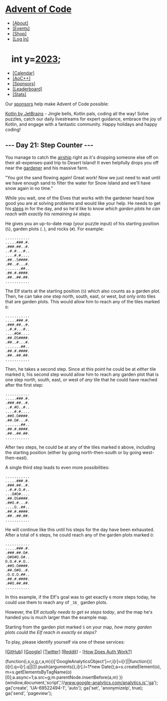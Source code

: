 [Advent of Code](/)
===================

*   [\[About\]](/2023/about)
*   [\[Events\]](/2023/events)
*   [\[Shop\]](https://teespring.com/stores/advent-of-code)
*   [\[Log In\]](/2023/auth/login)

   int y=[2023](/2023);
=======================

*   [\[Calendar\]](/2023)
*   [\[AoC++\]](/2023/support)
*   [\[Sponsors\]](/2023/sponsors)
*   [\[Leaderboard\]](/2023/leaderboard)
*   [\[Stats\]](/2023/stats)

Our [sponsors](/2023/sponsors) help make Advent of Code possible:

[Kotlin by JetBrains](https://kotlinlang.org/) - Jingle bells, Kotlin pals, coding all the way! Solve puzzles, catch our daily livestreams for expert guidance, embrace the joy of Kotlin, and engage with a fantastic community. Happy holidays and happy coding!

\--- Day 21: Step Counter ---
-----------------------------

You manage to catch the [airship](7) right as it's dropping someone else off on their all-expenses-paid trip to Desert Island! It even helpfully drops you off near the [gardener](5) and his massive farm.

"You got the sand flowing again! Great work! Now we just need to wait until we have enough sand to filter the water for Snow Island and we'll have snow again in no time."

While you wait, one of the Elves that works with the gardener heard how good you are at solving problems and would like your help. He needs to get his [steps](https://en.wikipedia.org/wiki/Pedometer) in for the day, and so he'd like to know _which garden plots he can reach with exactly his remaining `64` steps_.

He gives you an up-to-date map (your puzzle input) of his starting position (`S`), garden plots (`.`), and rocks (`#`). For example:

    ...........
    .....###.#.
    .###.##..#.
    ..#.#...#..
    ....#.#....
    .##..S####.
    .##..#...#.
    .......##..
    .##.#.####.
    .##..##.##.
    ...........
    

The Elf starts at the starting position (`S`) which also counts as a garden plot. Then, he can take one step north, south, east, or west, but only onto tiles that are garden plots. This would allow him to reach any of the tiles marked `O`:

    ...........
    .....###.#.
    .###.##..#.
    ..#.#...#..
    ....#O#....
    .##.OS####.
    .##..#...#.
    .......##..
    .##.#.####.
    .##..##.##.
    ...........
    

Then, he takes a second step. Since at this point he could be at _either_ tile marked `O`, his second step would allow him to reach any garden plot that is one step north, south, east, or west of _any_ tile that he could have reached after the first step:

    ...........
    .....###.#.
    .###.##..#.
    ..#.#O..#..
    ....#.#....
    .##O.O####.
    .##.O#...#.
    .......##..
    .##.#.####.
    .##..##.##.
    ...........
    

After two steps, he could be at any of the tiles marked `O` above, including the starting position (either by going north-then-south or by going west-then-east).

A single third step leads to even more possibilities:

    ...........
    .....###.#.
    .###.##..#.
    ..#.#.O.#..
    ...O#O#....
    .##.OS####.
    .##O.#...#.
    ....O..##..
    .##.#.####.
    .##..##.##.
    ...........
    

He will continue like this until his steps for the day have been exhausted. After a total of `6` steps, he could reach any of the garden plots marked `O`:

    ...........
    .....###.#.
    .###.##.O#.
    .O#O#O.O#..
    O.O.#.#.O..
    .##O.O####.
    .##.O#O..#.
    .O.O.O.##..
    .##.#.####.
    .##O.##.##.
    ...........
    

In this example, if the Elf's goal was to get exactly `6` more steps today, he could use them to reach any of `_16_` garden plots.

However, the Elf _actually needs to get `64` steps today_, and the map he's handed you is much larger than the example map.

Starting from the garden plot marked `S` on your map, _how many garden plots could the Elf reach in exactly `64` steps?_

To play, please identify yourself via one of these services:

[\[GitHub\]](/auth/github) [\[Google\]](/auth/google) [\[Twitter\]](/auth/twitter) [\[Reddit\]](/auth/reddit) \- [\[How Does Auth Work?\]](/about#faq_auth)

(function(i,s,o,g,r,a,m){i\['GoogleAnalyticsObject'\]=r;i\[r\]=i\[r\]||function(){ (i\[r\].q=i\[r\].q||\[\]).push(arguments)},i\[r\].l=1\*new Date();a=s.createElement(o), m=s.getElementsByTagName(o)\[0\];a.async=1;a.src=g;m.parentNode.insertBefore(a,m) })(window,document,'script','//www.google-analytics.com/analytics.js','ga'); ga('create', 'UA-69522494-1', 'auto'); ga('set', 'anonymizeIp', true); ga('send', 'pageview');